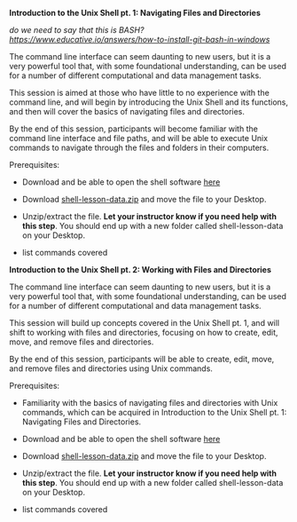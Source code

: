 **Introduction to the Unix Shell pt. 1: Navigating Files and Directories**

*do we need to say that this is BASH?*
*https://www.educative.io/answers/how-to-install-git-bash-in-windows*

The command line interface can seem daunting to new users, but it is a very powerful tool that, with some foundational understanding, can be used for a number of different computational and data management tasks.  

This session is aimed at those who have little to no experience with the command line, and will begin by introducing the Unix Shell and its functions, and then will cover the basics of navigating files and directories.

By the end of this session, participants will become familiar with the command line interface and file paths, and will be able to execute Unix commands to navigate through the files and folders in their computers.

Prerequisites: 

* Download and be able to open the shell software [here](https://carpentries.github.io/workshop-template/install_instructions/#the-bash-shell)
* Download [shell-lesson-data.zip](shell-lesson-data.zip) and move the file to your Desktop.
* Unzip/extract the file. **Let your instructor know if you need help with this step**. You should end up with a new folder called shell-lesson-data on your Desktop.

* list commands covered

**Introduction to the Unix Shell pt. 2: Working with Files and Directories**

The command line interface can seem daunting to new users, but it is a very powerful tool that, with some foundational understanding, can be used for a number of different computational and data management tasks.  

This session will build up concepts covered in the Unix Shell pt. 1, and will shift to working with files and directories, focusing on how to create, edit, move, and remove files and directories.  

By the end of this session, participants will be able to create, edit, move, and remove files and directories using Unix commands.

Prerequisites: 

* Familiarity with the basics of navigating files and directories with Unix commands, which can be acquired in Introduction to the Unix Shell pt. 1: Navigating Files and Directories.
* Download and be able to open the shell software [here](https://carpentries.github.io/workshop-template/install_instructions/#the-bash-shell)
* Download [shell-lesson-data.zip](shell-lesson-data.zip) and move the file to your Desktop.
* Unzip/extract the file. **Let your instructor know if you need help with this step**. You should end up with a new folder called shell-lesson-data on your Desktop.

* list commands covered